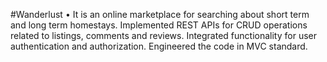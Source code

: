 #Wanderlust
•	It is an online marketplace for searching about short term and long term homestays. Implemented REST APIs for CRUD operations related to listings, comments and reviews. Integrated functionality for user authentication and authorization. Engineered the code in MVC standard.
